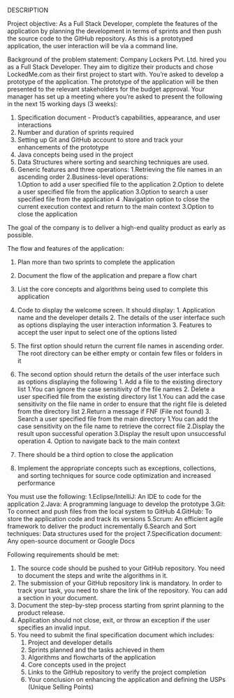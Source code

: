 DESCRIPTION

Project objective:
   As a Full Stack Developer, complete the features of the application by planning the development in terms of sprints and then push the source code to the GitHub repository. As this is a prototyped application, the user interaction will be via a command line. 

Background of the problem statement:
   Company Lockers Pvt. Ltd. hired you as a Full Stack Developer. They aim to digitize their products and chose LockedMe.com as their first project to start with. You’re asked to develop a prototype of the application. The prototype of the application will be then presented to the relevant stakeholders for the budget approval. Your manager has set up a meeting where you’re asked to present the following in the next 15 working days (3 weeks): 

   1.	Specification document - Product’s capabilities, appearance, and user interactions
   2.	Number and duration of sprints required 
   3.	Setting up Git and GitHub account to store and track your enhancements of the prototype 
   4.	Java concepts being used in the project 
   5.	Data Structures where sorting and searching techniques are used. 
   6.	Generic features and three operations: 
        1.Retrieving the file names in an ascending order
        2.Business-level operations:  
             1.Option to add a user specified file to the application
             2.Option to delete a user specified file from the application
             3.Option to search a user specified file from the application
             4 .Navigation option to close the current execution context and return to the main context
        3.Option to close the application

The goal of the company is to deliver a high-end quality product as early as possible. 


The flow and features of the application:
   1.	Plan more than two sprints to complete the application
   2.	Document the flow of the application and prepare a flow chart 
   3.	List the core concepts and algorithms being used to complete this application
   4.	Code to display the welcome screen. It should display:
      1.	Application name and the developer details 
      2.	The details of the user interface such as options displaying the user interaction information 
      3.	Features to accept the user input to select one of the options listed 
   5.	The first option should return the current file names in ascending order. The root directory can be either empty or contain few files or folders in it
   6.	The second option should return the details of the user interface such as options displaying the following
      1.	Add a file to the existing directory list
          1.You can ignore the case sensitivity of the file names 
      2.	Delete a user specified file from the existing directory list
          1.You can add the case sensitivity on the file name in order to ensure that the right file is deleted from the directory list
          2.Return a message if FNF (File not found)
      3.	Search a user specified file from the main directory
          1.You can add the case sensitivity on the file name to retrieve the correct file
          2.Display the result upon successful operation
          3.Display the result upon unsuccessful operation
      4.	Option to navigate back to the main context
      
   7.	There should be a third option to close the application
   8.	Implement the appropriate concepts such as exceptions, collections, and sorting techniques for source code optimization and increased performance 



You must use the following:
    1.Eclipse/IntelliJ: An IDE to code for the application 
    2.Java: A programming language to develop the prototype 
    3.Git: To connect and push files from the local system to GitHub 
    4.GitHub: To store the application code and track its versions 
    5.Scrum: An efficient agile framework to deliver the product incrementally 
    6.Search and Sort techniques: Data structures used for the project 
    7.Specification document: Any open-source document or Google Docs 


Following requirements should be met:
   1.	The source code should be pushed to your GitHub repository. You need to document the steps and write the algorithms in it.
   2.	The submission of your GitHub repository link is mandatory. In order to track your task, you need to share the link of the repository. You can add a section in   your document. 
   3.	Document the step-by-step process starting from sprint planning to the product release. 
   4.	Application should not close, exit, or throw an exception if the user specifies an invalid input.
   5.	You need to submit the final specification document which includes: 
        1. Project and developer details 
        2. Sprints planned and the tasks achieved in them 
        3. Algorithms and flowcharts of the application 
        4. Core concepts used in the project  
        5. Links to the GitHub repository to verify the project completion 
        6. Your conclusion on enhancing the application and defining the USPs (Unique Selling Points)
